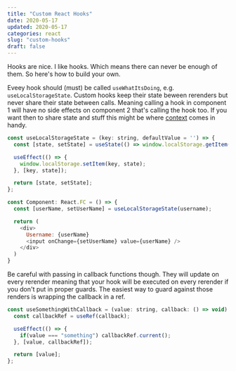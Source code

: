 ```yaml
---
title: "Custom React Hooks"
date: 2020-05-17
updated: 2020-05-17
categories: react
slug: "custom-hooks"
draft: false
---
```


Hooks are nice. I like hooks. Which means there can never be enough of them. So here's how to build your own.

Eveey hook should (must) be called `useWhatItsDoing`, e.g. `useLocalStorageState`. Custom hooks keep their state beween rerenders but never share their state between calls. Meaning calling a hook in component 1 will have no side effects on component 2 that's calling the hook too. If you want then to share state and stuff this might be where [context](/article/context) comes in handy.

```js
const useLocalStorageState = (key: string, defaultValue = '') => {
  const [state, setState] = useState(() => window.localStorage.getItem(key) || defaultValue);

  useEffect(() => {
    window.localStorage.setItem(key, state);
  }, [key, state]);

  return [state, setState];
};

const Component: React.FC = () => {
  const [userName, setUserName] = useLocalStorageState(username);

  return (
    <div>
      Username: {userName}
      <input onChange={setUserName} value={userName} />
    </div>
  )
}
```

Be careful with passing in callback functions though. They will update on every rerender meaning that your hook will be executed on every rerender if you don't put in proper guards. The easiest way to guard against those renders is wrapping the callback in a ref.

```js
const useSomethingWithCallback = (value: string, callback: () => void) => {
  const callbackRef = useRef(callback);

  useEffect(() => {
    if(value === "something") callbackRef.current();
  }, [value, callbackRef]);

  return [value];
};

